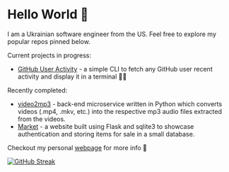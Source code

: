 # Hello World 👋

I am a Ukrainian software engineer from the US. Feel free to explore my popular repos pinned below.

Current projects in progress:
* [GitHub User Activity](https://github.com/UkrainianProgrammer/Git-Activity) - a simple CLI to fetch any GitHub user recent activity and display it in a terminal 🧑‍💻

Recently completed:

* [video2mp3](https://github.com/UkrainianProgrammer/video2mp3) - back-end microservice written in Python which converts videos (.mp4, .mkv, etc.) into the respective mp3 audio files extracted from the videos.
* [Market](https://github.com/UkrainianProgrammer/Market) - a website built using Flask and sqlite3 to showcase authentication and storing items for sale in a small database.

Checkout my personal [webpage](https://oleks.swoogo.com/welcome) for more info 🤌

[![GitHub Streak](https://streak-stats.demolab.com?user=UkrainianProgrammer&border_radius=4.6)](https://git.io/streak-stats)

